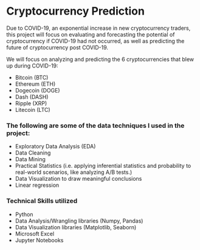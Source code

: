 # Cryptocurrency Prediction

Due to COVID-19, an exponential increase in new cryptocurrency traders, this project will focus on evaluating and forecasting the potential of cryptocurrency if COVID-19 had not occurred, as well as predicting the future of cryptocurrency post COVID-19.

We will focus on analyzing and predicting the 6 cryptocurrencies that blew up during COVID-19:

- Bitcoin (BTC)
- Ethereum (ETH)
- Dogecoin (DOGE)
- Dash (DASH)
- Ripple (XRP)
- Litecoin (LTC)


### The following are some of the data techniques I used in the project:

- Exploratory Data Analysis (EDA)
- Data Cleaning
- Data Mining
- Practical Statistics (i.e. applying inferential statistics and probability to real-world scenarios, like analyzing A/B tests.)
- Data Visualization to draw meaningful conclusions
- Linear regression

### Technical Skills utilized
- Python
- Data Analysis/Wrangling libraries (Numpy, Pandas)
- Data Visualization libraries (Matplotlib, Seaborn)
- Microsoft Excel
- Jupyter Notebooks
